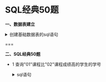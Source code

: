 # SQL经典50题

**一、数据表建立**
<details>
  <summary>创建基础数据表的sql语句</summary>

--创建学生信息表

CREATE TABLE Student(S varchar(10),Sname varchar(10),Sage datetime,Ssex nvarchar(10));

--创建课程表

CREATE TABLE Course(C varchar(10),Cname varchar(10),T varchar(10));

--创建老师表

CREATE TABLE Teacher(T varchar(10),Tname varchar(10));

--创建成绩表

CREATE TABLE SC(S varchar(10),C varchar(10),score decimal(18,1));

--添加学生

INSERT INTO Student VALUES('01' , '赵雷' , '1990-01-01' , '男');

INSERT INTO Student VALUES('02' , '钱电' , '1990-12-21' , '男');

INSERT INTO Student VALUES('03' , '孙风' , '1990-05-20' , '男');

INSERT INTO Student VALUES('04' , '李云' , '1990-08-06' , '男');

INSERT INTO Student VALUES('05' , '周梅' , '1991-12-01' , '女');

INSERT INTO Student VALUES('06' , '吴兰' , '1992-03-01' , '女');

INSERT INTO Student VALUES('07' , '郑竹' , '1989-07-01' , '女');

INSERT INTO Student VALUES('08' , '王菊' , '1990-01-20' , '女');

--添加课程

INSERT INTO Course VALUES('01' , '语文' , '02');

INSERT INTO Course VALUES('02' , '数学' , '01');

INSERT INTO Course VALUES('03' , '英语' , '03');

--添加老师信息

INSERT INTO Teacher VALUES('01' , '张三');

INSERT INTO Teacher VALUES('02' , '李四');

INSERT INTO Teacher VALUES('03' , '王五');

--添加成绩

INSERT INTO SC VALUES('01' , '01' , 80);

INSERT INTO SC VALUES('01' , '02' , 90);

INSERT INTO SC VALUES('01' , '03' , 99);

INSERT INTO SC VALUES('02' , '01' , 70);

INSERT INTO SC VALUES('02' , '02' , 60);

INSERT INTO SC VALUES('02' , '03' , 80);

INSERT INTO SC VALUES('03' , '01' , 80);

INSERT INTO SC VALUES('03' , '02' , 80);

INSERT INTO SC VALUES('03' , '03' , 80);

INSERT INTO SC VALUES('04' , '01' , 50);

INSERT INTO SC VALUES('04' , '02' , 30);

INSERT INTO SC VALUES('04' , '03' , 20);

INSERT INTO SC VALUES('05' , '01' , 76);

INSERT INTO SC VALUES('05' , '02' , 87);

INSERT INTO SC VALUES('06' , '01' , 31);

INSERT INTO SC VALUES('06' , '03' , 34);

INSERT INTO SC VALUES('07' , '02' , 89);

INSERT INTO SC VALUES('07' , '03' , 98);
</details>


===

**二、SQL经典50题**

   + 1 查询"01"课程比"02"课程成绩高的学生的学号
       <details>
          <summary>sql语句</summary>
   
            ffffff
 
      </details>
   

